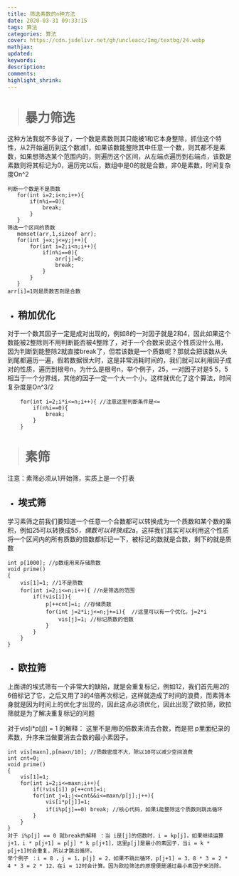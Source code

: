 ```yaml
---
title: 筛选素数的n种方法
date: 2020-03-31 09:33:15
tags: 算法
categories: 算法
cover: https://cdn.jsdelivr.net/gh/uncleacc/Img/textbg/24.webp
mathjax: 
updated: 
keywords: 
description: 
comments: 
highlight_shrink: 
---
```

># 暴力筛选
这种方法我就不多说了，一个数是素数则其只能被1和它本身整除，抓住这个特性，从2开始遍历到这个数减1，如果该数能整除其中任意一个数，则其都不是素数，如果想筛选某个范围内的，则遍历这个区间，从左端点遍历到右端点，该数是素数则将其标记为0，遍历完以后，数组中是0的就是合数，非0是素数，时间复杂度On^2

 ```
 判断一个数是不是质数
    for(int i=2;i<n;i++){
        if(n%i==0){
            break;
        }
    }
筛选一个区间的质数
    memset(arr,1,sizeof arr);
    for(int j=x;j<=y;j++){
        for(int i=2;i<n;i++){
            if(n%i==0){
                arr[j]=0;
                break;
            }
        } 
    }
arr[i]=1则是质数否则是合数
 ```
* ## 稍加优化
对于一个数其因子一定是成对出现的，例如8的一对因子就是2和4，因此如果这个数能被2整除则不用判断能否被4整除了，对于一个合数来说这个性质没什么用，因为判断到能整除2就直接break了，但若该数是一个质数呢？那就会把该数从头到尾都遍历一遍，假若数据很大时，这是非常消耗时间的，我们就可以利用因子成对的性质，遍历到根号n，为什么是根号n，举个例子，25，一对因子对是5 5，5相当于一个分界线，其他的因子一定一个大一个小，这样就优化了这个算法，时间复杂度是On^3/2

```
    for(int i=2;i*i<=n;i++){ //注意这里判断条件是<=
        if(n%i==0){
            break;
        }
    }
```
># 素筛
注意：素筛必须从1开始筛，实质上是一个打表

* ## 埃式筛
学习素筛之前我们要知道一个任意一个合数都可以转换成为一个质数和某个数的乘积，例如25可以转换成5*5，偶数可以转换成2*a，这样我们其实可以利用这个性质将一个区间内的所有质数的倍数都标记一下，被标记的数就是合数，剩下的就是质数

```
int p[1000]; //p数组用来存储质数
void prime()
{
    vis[1]=1; //1不是质数
    for(int i=2;i<=n;i++){ //n是筛选的范围
        if(!vis[i]){
            p[++cnt]=i; //存储质数
            for(int j=2*i;j<=n;j+=i){  //这里可以有一个优化，j=2*i
                vis[j]=1; //标记质数的倍数
            }
        }
    }
}
```
* ## 欧拉筛
上面讲的埃式筛有一个非常大的缺陷，就是会重复标记，例如12，我们首先用2的6倍标记了它，之后又用了3的4倍再次标记，这样就造成了时间的浪费，而素筛本身就是因为时间上的优化才出现的，因此这点必须优化，因此出现了欧拉筛，欧拉筛就是为了解决重复标记的问题

对于vis[i*p[j]] = 1 的解释： 这里不是用i的倍数来消去合数，而是把 p里面纪录的素数，升序来当做要消去合数的最小素因子。
```
int vis[maxn],p[maxn/10]; //质数密度不大，除以10可以减少空间浪费
int cnt=0;
void prime()
{
    vis[1]=1;
    for(int i=2;i<=maxn;i++){
        if(!vis[i]) p[++cnt]=i;
        for(int j=1;j<=cnt&&i<=maxn/p[j];j++){
            vis[i*p[j]]=1;
            if(i%p[j]==0) break; //核心代码，如果i能整除这个质数则跳出循环
        }
    }
}
对于 i%p[j] == 0 就break的解释 ：当 i是[j]的倍数时，i = kp[j]，如果继续运算 j+1，i * p[j+1] = p[j] * k p[j+1]，这里p[j]是最小的素因子，当i = k * p[j+1]时会重复，所以才跳出循环。
举个例子 ：i = 8 ，j = 1，p[j] = 2，如果不跳出循环，p[j+1] = 3，8 * 3 = 2 * 4 * 3 = 2 * 12，在i = 12时会计算。因为欧拉筛法的原理便是通过最小素因子来消除。
```
